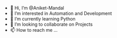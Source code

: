 - 👋 Hi, I’m @Aniket-Mandal
- 👀 I’m interested in Automation and Development
- 🌱 I’m currently learning Python
- 💞️ I’m looking to collaborate on Projects
- 📫 How to reach me ...

<!---
Aniket-Mandal/Aniket-Mandal is a ✨ special ✨ repository because its `README.md` (this file) appears on your GitHub profile.
You can click the Preview link to take a look at your changes.
--->
